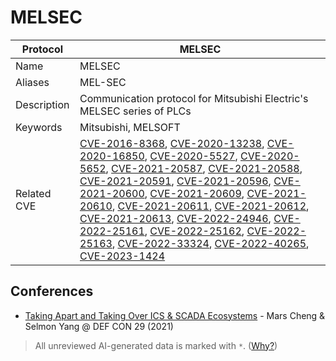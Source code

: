 # MELSEC

| Protocol | MELSEC |
|---|---|
| Name | MELSEC |
| Aliases | MEL-SEC |
| Description | Communication protocol for Mitsubishi Electric's MELSEC series of PLCs |
| Keywords | Mitsubishi, MELSOFT |
| Related CVE | [CVE-2016-8368](https://nvd.nist.gov/vuln/detail/CVE-2016-8368), [CVE-2020-13238](https://nvd.nist.gov/vuln/detail/CVE-2020-13238), [CVE-2020-16850](https://nvd.nist.gov/vuln/detail/CVE-2020-16850), [CVE-2020-5527](https://nvd.nist.gov/vuln/detail/CVE-2020-5527), [CVE-2020-5652](https://nvd.nist.gov/vuln/detail/CVE-2020-5652), [CVE-2021-20587](https://nvd.nist.gov/vuln/detail/CVE-2021-20587), [CVE-2021-20588](https://nvd.nist.gov/vuln/detail/CVE-2021-20588), [CVE-2021-20591](https://nvd.nist.gov/vuln/detail/CVE-2021-20591), [CVE-2021-20596](https://nvd.nist.gov/vuln/detail/CVE-2021-20596), [CVE-2021-20600](https://nvd.nist.gov/vuln/detail/CVE-2021-20600), [CVE-2021-20609](https://nvd.nist.gov/vuln/detail/CVE-2021-20609), [CVE-2021-20610](https://nvd.nist.gov/vuln/detail/CVE-2021-20610), [CVE-2021-20611](https://nvd.nist.gov/vuln/detail/CVE-2021-20611), [CVE-2021-20612](https://nvd.nist.gov/vuln/detail/CVE-2021-20612), [CVE-2021-20613](https://nvd.nist.gov/vuln/detail/CVE-2021-20613), [CVE-2022-24946](https://nvd.nist.gov/vuln/detail/CVE-2022-24946), [CVE-2022-25161](https://nvd.nist.gov/vuln/detail/CVE-2022-25161), [CVE-2022-25162](https://nvd.nist.gov/vuln/detail/CVE-2022-25162), [CVE-2022-25163](https://nvd.nist.gov/vuln/detail/CVE-2022-25163), [CVE-2022-33324](https://nvd.nist.gov/vuln/detail/CVE-2022-33324), [CVE-2022-40265](https://nvd.nist.gov/vuln/detail/CVE-2022-40265), [CVE-2023-1424](https://nvd.nist.gov/vuln/detail/CVE-2023-1424) |

## Conferences
- [Taking Apart and Taking Over ICS & SCADA Ecosystems](https://www.youtube.com/watch?v=L0w_aE4jRFw) - Mars Cheng & Selmon Yang @ DEF CON 29 (2021)

> All unreviewed AI-generated data is marked with `*`. ([Why?](../srcs/README.md#note-on-ai-generated-content))
